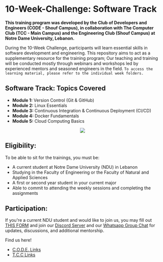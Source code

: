 # 10-Week-Challenge: Software Track

**This training program was developed by 
the Club of Developers and Engineers (CODE - Shouf Campus), 
in collaboration with The Computer Club (TCC - Main Campus) 
and the Engineering Club (Shouf Campus) at Notre Dame University, Lebanon.**

During the 10-Week Challenge, participants will learn essential skills in software development and engineering. 
This repository aims to act as a supplementary resource for the training program; Our teaching and training will be 
conducted mostly through webinars and workshops led by experienced mentors and seasoned engineers in the field.
```To access the learning material, please refer to the individual week folders.```

## Software Track: Topics Covered
- **Module 1:** Version Control (Git & GitHub)
- **Module 2:** Linux Essentials
- **Module 3:** Continuous Integration & Continuous Deployment (CI/CD)
- **Module 4:** Docker Fundamentals
- **Module 5:** Cloud Computing Basics

<div align="center">
  <img
      src="https://skillicons.dev/icons?i=git,github,linux,docker,aws"
      class="h-16"
  />
</div>

## Eligibility:
To be able to sit for the trainings, you must be:
- A current student at Notre Dame University (NDU) in Lebanon
- Studying in the Faculty of Engineering or the Faculty of Natural and Applied Sciences
- A first or second year student in your current major
- Able to commit to attending the weekly sessions and completing the assignments

## Participation:
If you're a current NDU student and would like to join us, 
you may fill out [THIS FORM](https://forms.gle/RGdF2kmwAVVDyWQ66) and join our 
[Discord Server](https://discord.gg/kg95FjZZMQ) and our
[Whatsapp Group Chat](https://chat.whatsapp.com/FJJIKQKf0lW3ryFTWeHo5s) 
for updates, discussions, and additional mentorship.

Find us here!
- [C.O.D.E. Links](https://linktr.ee/CODE.NDU)
- [T.C.C Links](https://linktr.ee/nduthecomputerclub)
